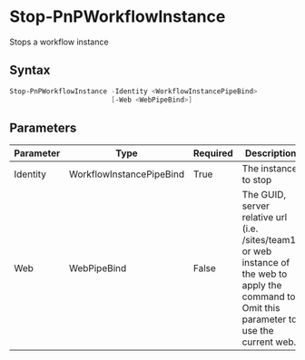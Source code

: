 # Stop-PnPWorkflowInstance
Stops a workflow instance
## Syntax
```powershell
Stop-PnPWorkflowInstance -Identity <WorkflowInstancePipeBind>
                         [-Web <WebPipeBind>]
```


## Parameters
Parameter|Type|Required|Description
---------|----|--------|-----------
|Identity|WorkflowInstancePipeBind|True|The instance to stop|
|Web|WebPipeBind|False|The GUID, server relative url (i.e. /sites/team1) or web instance of the web to apply the command to. Omit this parameter to use the current web.|
